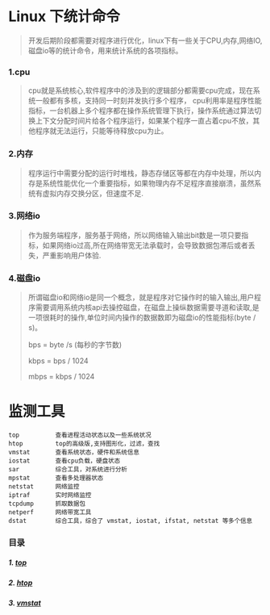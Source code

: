 # Linux 下统计命令
> 开发后期阶段都需要对程序进行优化，linux下有一些关于CPU,内存,网络IO,磁盘io等的统计命令，用来统计系统的各项指标。

### 1.cpu
> cpu就是系统核心,软件程序中的涉及到的逻辑部分都需要cpu完成，现在系统一般都有多核，支持同一时刻并发执行多个程序，
> cpu利用率是程序性能指标，一台机器上多个程序都在操作系统管理下执行，操作系统通过算法切换上下文分配时间片给各个程序运行，如果某个程序一直占着cpu不放，其他程序就无法运行，只能等待释放cpu为止。

### 2.内存
> 程序运行中需要分配的运行时堆栈，静态存储区等都在内存中处理，所以内存是系统性能优化一个重要指标，如果物理内存不足程序直接崩溃，虽然系统有虚拟内存交换分区，但速度不足.

### 3.网络io
> 作为服务端程序，服务基于网络，所以网络输入输出bit数是一项只要指标，如果网络io过高,所在网络带宽无法承载时，会导致数据包滞后或者丢失，严重影响用户体验.

### 4.磁盘io
> 所谓磁盘io和网络io是同一个概念，就是程序对它操作时的输入输出,用户程序需要调用系统内核api去操控磁盘，在磁盘上操纵数据需要寻道和读取,是一项很耗时的操作,单位时间内操作的数据数即为磁盘io的性能指标(byte / s)。
>
> bps = byte /s (每秒的字节数)
>
> kbps = bps / 1024
>
> mbps = kbps / 1024

# 监测工具
```
top          查看进程活动状态以及一些系统状况
htop         top的高级版,支持图形化，过滤，查找
vmstat       查看系统状态，硬件和系统信息
iostat       查看cpu负载，硬盘状态
sar          综合工具，对系统进行分析
mpstat       查看多处理器状态
netstat      网络监控
iptraf       实时网络监控
tcpdump      抓取数据包
netperf      网络带宽工具
dstat        综合工具，综合了 vmstat, iostat, ifstat, netstat 等多个信息
```

### 目录
##### 1. [top](https://github.com/zhengjinwei123/MLinux/blob/master/top.md)
##### 2. [htop](https://github.com/zhengjinwei123/MLinux/blob/master/htop.md)
##### 3. [vmstat](https://github.com/zhengjinwei123/MLinux/blob/master/vmstat.md)
